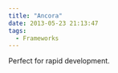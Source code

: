 ```yaml
---
title: "Ancora"
date: 2013-05-23 21:13:47
tags: 
  - Frameworks
---
```


Perfect for rapid development.
